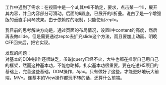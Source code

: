 工作中遇到了需求：在视窗中是一个ul,其中li不确定，要求，点击某一个li，展开其内容，并且内容部分可滑动。后面的li置底，已展开的li折叠。说白了是一个增强版的垂直手风琴效果。由于依赖库的限制，只能使用zepto。  

我目前的思考解决方向是，通过页面的布局情况，设置li中content的高度，然后再去做slide。但是需要通过zepto去扩充slide这个方法，而且要加上动画。明晚CFF回来后，把它实现。  

发现的问题：  
对基本的DOM操作还很缺乏，虽说jquery已经不火，大牛也都在推崇自己用自己的框架，然而这种基本功，不能忽略掉。扎实基本功很重要。要在吃透H5项目的基础上，完善这些基础，DOM操作，Ajax。只有做好了这些，才能更好地玩大前端，MV*。连基本的View操作都玩不转的话，还算什么前端。


